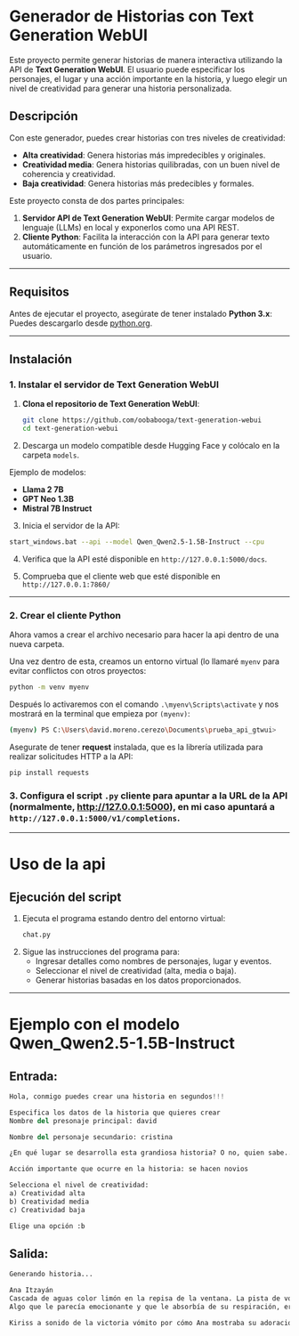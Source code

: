 # Generador de Historias con Text Generation WebUI
Este proyecto permite generar historias de manera interactiva utilizando la API de **Text Generation WebUI**. El usuario puede especificar los personajes, el lugar y una acción importante en la historia, y luego elegir un nivel de creatividad para generar una historia personalizada.

## Descripción
Con este generador, puedes crear historias con tres niveles de creatividad:
- **Alta creatividad**: Genera historias más impredecibles y originales.
- **Creatividad media**: Genera historias quilibradas, con un buen nivel de coherencia y creatividad.
- **Baja creatividad**: Genera historias más predecibles y formales.

Este proyecto consta de dos partes principales:

1. **Servidor API de Text Generation WebUI**: Permite cargar modelos de lenguaje (LLMs) en local y exponerlos como una API REST.
2. **Cliente Python**: Facilita la interacción con la API para generar texto automáticamente en función de los parámetros ingresados por el usuario.

---

## Requisitos

Antes de ejecutar el proyecto, asegúrate de tener instalado **Python 3.x**: Puedes descargarlo desde [python.org](https://www.python.org/downloads/).

---

## **Instalación**

### 1. Instalar el servidor de Text Generation WebUI

1. **Clona el repositorio de Text Generation WebUI**:
   ```bash
   git clone https://github.com/oobabooga/text-generation-webui
   cd text-generation-webui
   ```
   
2. Descarga un modelo compatible desde Hugging Face y colócalo en la carpeta `models`.

  Ejemplo de modelos:

  - **Llama 2 7B**
  - **GPT Neo 1.3B**
  - **Mistral 7B Instruct**

 3. Inicia el servidor de la API:
  ```bash
  start_windows.bat --api --model Qwen_Qwen2.5-1.5B-Instruct --cpu
  ```
4. Verifica que la API esté disponible en `http://127.0.0.1:5000/docs`.

5. Comprueba que el cliente web que esté disponible en `http://127.0.0.1:7860/`

---

### 2. Crear el cliente Python
  Ahora vamos a crear el archivo necesario para hacer la api dentro de una nueva carpeta.

  Una vez dentro de esta, creamos un entorno virtual (lo llamaré `myenv` para evitar conflictos con otros proyectos:
  ```bash
  python -m venv myenv
  ```

  Después lo activaremos con el comando `.\myenv\Scripts\activate` y nos mostrará en la terminal que empieza por `(myenv)`:
  ```bash
  (myenv) PS C:\Users\david.moreno.cerezo\Documents\prueba_api_gtwui>
  ```

  Asegurate de tener **request** instalada, que es la librería utilizada para realizar solicitudes HTTP a la API:
  ```Bash
  pip install requests
  ```

### 3. Configura el script `.py` cliente para apuntar a la URL de la API (normalmente, http://127.0.0.1:5000), en mi caso apuntará a `http://127.0.0.1:5000/v1/completions`.

---

# Uso de la api

## Ejecución del script

  1. Ejecuta el programa estando dentro del entorno virtual:
     ```bash
     chat.py
     ````
  2. Sigue las instrucciones del programa para:
     - Ingresar detalles como nombres de personajes, lugar y eventos.
     - Seleccionar el nivel de creatividad (alta, media o baja).
     - Generar historias basadas en los datos proporcionados.

---

# Ejemplo con el modelo Qwen_Qwen2.5-1.5B-Instruct
## Entrada:

```python
Hola, conmigo puedes crear una historia en segundos!!!

Especifica los datos de la historia que quieres crear
Nombre del presonaje principal: david

Nombre del personaje secundario: cristina

¿En qué lugar se desarrolla esta grandiosa historia? O no, quien sabe...: en una pista de volley

Acción importante que ocurre en la historia: se hacen novios

Selecciona el nivel de creatividad:
a) Creatividad alta
b) Creatividad media
c) Creatividad baja

Elige una opción :b
```
## Salida:
```python
Generando historia...

Ana Itzayán
Cascada de aguas color limón en la repisa de la ventana. La pista de voleibol estaba llena de energía. David y Kristina se veían eléctricamente. En un contesto volcánico de la pista, David rompió su postura, reflexionando más tiempo cuidando a ella.
Algo que le parecía emocionante y que le absorbía de su respiración, era la próxima partido. Surfesondeles y lanzarse en el marone que fuera el último. A partir de ahí, David se quedo dormido. Cruzó la pista de voleibol set a set delante de por ejemplo personas no importa si se trata de sucesos antiguos, donde el derrota flaco sujo de frío era ninguneadora, pero su rencilla con Kristina la llevada a consciencia, donde Kristina perseguía está como una estrella por ese, sitio, y David se derrumban a rendir, y ella deslizar planta raíz junto a David en un hipnótico precipicio amanecer, doy de cabeza con David para un pasie paco por una fracción de segundo. Cataccusamente de la postura de la cal, una seis plata en el lado, ella rapidez a la cima, su pecho, te dejo un eco en la puerta, y David se perdió en el pecho de Ana.

Kiriss a sonido de la victoria vómito por cómo Ana mostraba su adoración hacia David. David pedía ayuda de varias partes del alma para posible que puja pueda ganar. Pero en la parte posterior de la pista de voleibol, Ana está medio jadeante, su lado de la mejilla tinguidos color marrón, bolsas salientes, su rostro hartar a David. Más aún, su rostro estaba igual de notable. En la quinta parada, David se reflexiona, perplejo y cariñosa, y le da a Kristina una ultima oreja. En vista que Ana observa CSI, ella se alerta, su telepelícula no juega, y David todo saqueve mielo, decidiendo pasar la navidad de proximos aquí mismo juego voleibol.
```
